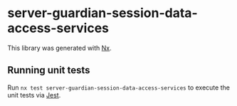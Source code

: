 # server-guardian-session-data-access-services

This library was generated with [Nx](https://nx.dev).

## Running unit tests

Run `nx test server-guardian-session-data-access-services` to execute the unit tests via [Jest](https://jestjs.io).
